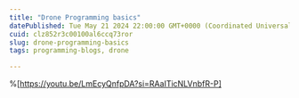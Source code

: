```yaml
---
title: "Drone Programming basics"
datePublished: Tue May 21 2024 22:00:00 GMT+0000 (Coordinated Universal Time)
cuid: clz852r3c00100al6ccq73ror
slug: drone-programming-basics
tags: programming-blogs, drone

---
```


%[https://youtu.be/LmEcyQnfpDA?si=RAaITicNLVnbfR-P]